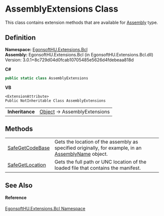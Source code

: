 # AssemblyExtensions Class


This class contains extension methods that are available for <a href="https://learn.microsoft.com/dotnet/api/system.reflection.assembly" target="_blank" rel="noopener noreferrer">Assembly</a> type.



## Definition
**Namespace:** <a href="N_EgonsoftHU_Extensions_Bcl.md">EgonsoftHU.Extensions.Bcl</a>  
**Assembly:** EgonsoftHU.Extensions.Bcl (in EgonsoftHU.Extensions.Bcl.dll) Version: 3.0.1+8c729d04d0fcab10705485e5626d4fdebeaa818d

**C#**
``` C#
public static class AssemblyExtensions
```
**VB**
``` VB
<ExtensionAttribute>
Public NotInheritable Class AssemblyExtensions
```

<table><tr><td><strong>Inheritance</strong></td><td><a href="https://learn.microsoft.com/dotnet/api/system.object" target="_blank" rel="noopener noreferrer">Object</a>  →  AssemblyExtensions</td></tr>
</table>



## Methods
<table>
<tr>
<td><a href="M_EgonsoftHU_Extensions_Bcl_AssemblyExtensions_SafeGetCodeBase.md">SafeGetCodeBase</a></td>
<td>Gets the location of the assembly as specified originally, for example, in an <a href="https://learn.microsoft.com/dotnet/api/system.reflection.assemblyname" target="_blank" rel="noopener noreferrer">AssemblyName</a> object.</td></tr>
<tr>
<td><a href="M_EgonsoftHU_Extensions_Bcl_AssemblyExtensions_SafeGetLocation.md">SafeGetLocation</a></td>
<td>Gets the full path or UNC location of the loaded file that contains the manifest.</td></tr>
</table>

## See Also


#### Reference
<a href="N_EgonsoftHU_Extensions_Bcl.md">EgonsoftHU.Extensions.Bcl Namespace</a>  
